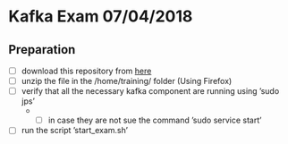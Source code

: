 # Kafka Exam 07/04/2018
 
## Preparation
- [ ] download this repository from [here](https://github.com/riccardotommasini/kafka-exam/archive/master.zip)
- [ ] unzip the file in the /home/training/ folder (Using Firefox)
- [ ] verify that all the necessary kafka component are running using ’sudo jps’
   - - [ ] in case they are not sue the command ’sudo service <servicename> start’  
- [ ] run the script ’start_exam.sh’
